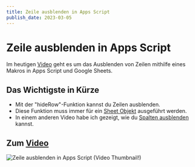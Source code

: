 ```yaml
---
title: Zeile ausblenden in Apps Script
publish_date: 2023-03-05
---
```


# Zeile ausblenden in Apps Script

Im heutigen [Video](https://youtu.be/MOxiTZBeRWg) geht es um das Ausblenden von Zeilen mithilfe eines Makros in Apps Script und Google Sheets. 

## Das Wichtigste in Kürze

- Mit der "hideRow"-Funktion kannst du Zeilen ausblenden.
- Diese Funktion muss immer für ein [Sheet Objekt](https://youtu.be/1Gu1GCK2-iE) ausgeführt werden.
- In einem anderen Video habe ich gezeigt, wie du [Spalten ausblenden](https://youtu.be/q8TNZqaYaHs) kannst.

## Zum [Video](https://youtu.be/MOxiTZBeRWg)

![Zeile ausblenden in Apps Script (Video Thumbnail!)](../thumbnails/Fertig444.jpg "Zeile ausblenden in Apps Script (Video Thumbnail!)")